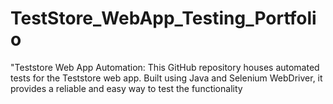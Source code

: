 # TestStore_WebApp_Testing_Portfolio
"Teststore Web App Automation: This GitHub repository houses automated tests for the Teststore web app. Built using Java and Selenium WebDriver, it provides a reliable and easy way to test the functionality
